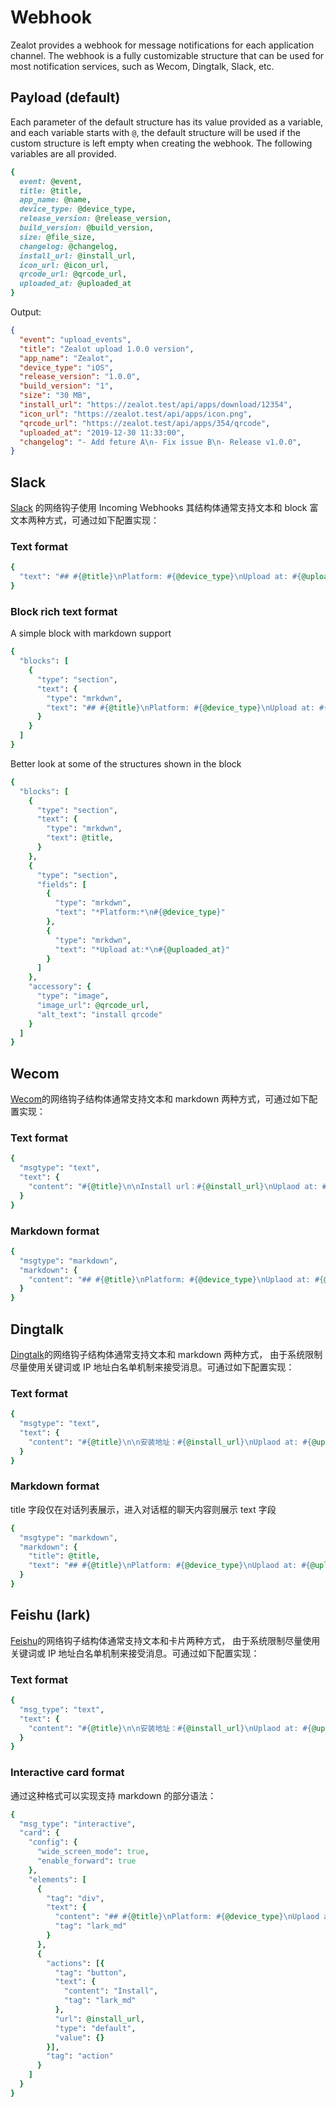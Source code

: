 # Webhook

Zealot provides a webhook for message notifications for each application channel.
The webhook is a fully customizable structure that can be used for most notification services, such as Wecom, Dingtalk, Slack, etc.

## Payload (default)

Each parameter of the default structure has its value provided as a variable,
and each variable starts with `@`, the default structure will be used if the custom structure is left empty when creating the webhook.
The following variables are all provided.

```ruby
{
  event: @event,
  title: @title,
  app_name: @name,
  device_type: @device_type,
  release_version: @release_version,
  build_version: @build_version,
  size: @file_size,
  changelog: @changelog,
  install_url: @install_url,
  icon_url: @icon_url,
  qrcode_url: @qrcode_url,
  uploaded_at: @uploaded_at
}
```

Output:

```json
{
  "event": "upload_events",
  "title": "Zealot upload 1.0.0 version",
  "app_name": "Zealot",
  "device_type": "iOS",
  "release_version": "1.0.0",
  "build_version": "1",
  "size": "30 MB",
  "install_url": "https://zealot.test/api/apps/download/12354",
  "icon_url": "https://zealot.test/api/apps/icon.png",
  "qrcode_url": "https://zealot.test/api/apps/354/qrcode",
  "uploaded_at": "2019-12-30 11:33:00",
  "changelog": "- Add feture A\n- Fix issue B\n- Release v1.0.0",
}
```

## Slack

[Slack](https://api.slack.com/messaging/webhooks) 的网络钩子使用 Incoming Webhooks 其结构体通常支持文本和 block 富文本两种方式，可通过如下配置实现：

### Text format

```ruby
{
  "text": "## #{@title}\nPlatform: #{@device_type}\nUpload at: #{@uploaded_at}"
}
```

### Block rich text format

A simple block with markdown support

```ruby
{
  "blocks": [
    {
      "type": "section",
      "text": {
        "type": "mrkdwn",
        "text": "## #{@title}\nPlatform: #{@device_type}\nUpload at: #{@uploaded_at}\nInstal QRcode:\n![qrcode](#{@qrcode_url})"
      }
    }
  ]
}
```

Better look at some of the structures shown in the block

```ruby
{
  "blocks": [
    {
      "type": "section",
      "text": {
        "type": "mrkdwn",
        "text": @title,
      }
    },
    {
      "type": "section",
      "fields": [
        {
          "type": "mrkdwn",
          "text": "*Platform:*\n#{@device_type}"
        },
        {
          "type": "mrkdwn",
          "text": "*Upload at:*\n#{@uploaded_at}"
        }
      ]
    },
    "accessory": {
      "type": "image",
      "image_url": @qrcode_url,
      "alt_text": "install qrcode"
    }
  ]
}
```


## Wecom

[Wecom](https://work.weixin.qq.com/api/doc/90000/90136/91770)的网络钩子结构体通常支持文本和 markdown 两种方式，可通过如下配置实现：

### Text format

```ruby
{
  "msgtype": "text",
  "text": {
    "content": "#{@title}\n\nInstall url：#{@install_url}\nUplaod at: #{@uploaded_at}"
  }
}
```

### Markdown format

```ruby
{
  "msgtype": "markdown",
  "markdown": {
    "content": "## #{@title}\nPlatform: #{@device_type}\nUplaod at: #{@uploaded_at}\nInstall QRcode:\n![qrcode](#{@qrcode_url})"
  }
}
```

## Dingtalk

[Dingtalk](https://developers.dingtalk.com/document/robots/custom-robot-access#section-e4x-4y8-9k0)的网络钩子结构体通常支持文本和 markdown 两种方式，
由于系统限制尽量使用关键词或 IP 地址白名单机制来接受消息。可通过如下配置实现：
### Text format

```ruby
{
  "msgtype": "text",
  "text": {
    "content": "#{@title}\n\n安装地址：#{@install_url}\nUplaod at: #{@uploaded_at}"
  }
}
```

### Markdown format

title 字段仅在对话列表展示，进入对话框的聊天内容则展示 text 字段

```ruby
{
  "msgtype": "markdown",
  "markdown": {
    "title": @title,
    "text": "## #{@title}\nPlatform: #{@device_type}\nUplaod at: #{@uploaded_at}\nInstall QRcode:\n![qrcode](#{@qrcode_url})"
  }
}
```

## Feishu (lark)

[Feishu](https://open.feishu.cn/document/ukTMukTMukTM/ucTM5YjL3ETO24yNxkjN)的网络钩子结构体通常支持文本和卡片两种方式，
由于系统限制尽量使用关键词或 IP 地址白名单机制来接受消息。可通过如下配置实现：

### Text format

```ruby
{
  "msg_type": "text",
  "text": {
    "content": "#{@title}\n\n安装地址：#{@install_url}\nUplaod at: #{@uploaded_at}"
  }
}
```

### Interactive card format

通过这种格式可以实现支持 markdown 的部分语法：

```ruby
{
  "msg_type": "interactive",
  "card": {
    "config": {
      "wide_screen_mode": true,
      "enable_forward": true
    },
    "elements": [
      {
        "tag": "div",
        "text": {
          "content": "## #{@title}\nPlatform: #{@device_type}\nUplaod at: #{@uploaded_at}\nInstall QRcode:\n![qrcode](#{@qrcode_url})",
          "tag": "lark_md"
        }
      },
      {
        "actions": [{
          "tag": "button",
          "text": {
            "content": "Install",
            "tag": "lark_md"
          },
          "url": @install_url,
          "type": "default",
          "value": {}
        }],
        "tag": "action"
      }
    ]
  }
}
```
